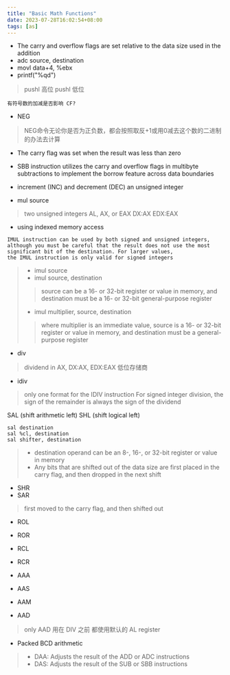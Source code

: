 ```yaml
---
title: "Basic Math Functions"
date: 2023-07-28T16:02:54+08:00
tags: [as]
---
```



- The carry and overflow flags are set relative to the data size used in the addition
- adc source, destination
- movl data+4, %ebx
- printf("%qd")
> pushl 高位
> pushl 低位

 `有符号数的加减是否影响 CF?`
- NEG
> NEG命令无论你是否为正负数，都会按照取反+1或用0减去这个数的二进制的办法去计算

- The carry flag was set when the result was less than zero
- SBB instruction utilizes the carry and overflow flags in multibyte subtractions to implement the borrow feature across data boundaries
- increment (INC) and decrement (DEC) an unsigned integer

- mul source
> two unsigned integers
> AL, AX, or EAX
> DX:AX
> EDX:EAX

- using indexed memory access

```
IMUL instruction can be used by both signed and unsigned integers,
although you must be careful that the result does not use the most significant bit of the destination. For larger values,
the IMUL instruction is only valid for signed integers
```
> - imul source
> - imul source, destination
> > source can be a 16- or 32-bit register or value in memory, and destination must be a 16- or 32-bit general-purpose register
> - imul multiplier, source, destination
> > where multiplier is an immediate value, source is a 16- or 32-bit register or value in memory, and destination must be a general-purpose register

- div
> dividend in AX, DX:AX, EDX:EAX
> 低位存储商
- idiv
>  only one format for the IDIV instruction
> For signed integer division, the sign of the remainder is always the sign of the dividend


SAL (shift arithmetic left)
SHL (shift logical left)
```
sal destination
sal %cl, destination
sal shifter, destination
```
>  - destination operand can be an 8-, 16-, or 32-bit register or value in memory
> - Any bits that are shifted out of the data size are first placed in the carry
flag, and then dropped in the next shift

- SHR
- SAR
>  first moved to the carry flag, and then
shifted out

- ROL
- ROR
- RCL
- RCR

- AAA
- AAS
- AAM
- AAD
> only AAD 用在 DIV 之前
> 都使用默认的 AL register

- Packed BCD arithmetic
> - DAA: Adjusts the result of the ADD or ADC instructions
> - DAS: Adjusts the result of the SUB or SBB instructions


